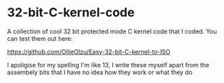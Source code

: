 # 32-bit-C-kernel-code
A collection of cool 32 bit protected mode C kernel code that I coded. You can test them out here:

https://github.com/OllieOlzu/Easy-32-bit-C-kernel-to-ISO

I apoligise for my spelling I'm like 13, I write these myself apart from the assembely bits that I have no idea how they work or what they do

